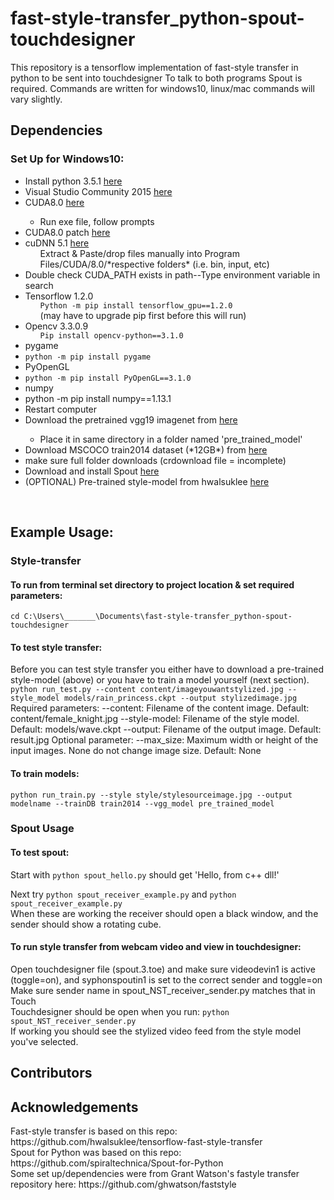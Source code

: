 # fast-style-transfer_python-spout-touchdesigner
This repository is a tensorflow implementation of fast-style transfer in python to be sent into touchdesigner
To talk to both programs Spout is required. Commands are written for windows10, linux/mac commands will vary slightly.

<h2>Dependencies</h2>
<h3>Set Up for Windows10:</h3>

<ul>
  <li>Install python 3.5.1 <a href="https://www.python.org/downloads/release/python-351/" rel="nofollow">here</a></li>
  <li>Visual Studio Community 2015 <a href="https://go.microsoft.com/fwlink/?LinkId=532606&clcid=0x409" rel="nofollow">here</a>
  <li>CUDA8.0 <a href="https://developer.nvidia.com/cuda-80-ga2-download-archive" rel="nofollow">here</a></li>
    <ul>
      <li>Run exe file, follow prompts</li>
    </ul>
  <li>CUDA8.0 patch <a href="https://developer.nvidia.com/cuda-80-ga2-download-archive" rel="nofollow">here</a></li>
  <li>cuDNN 5.1 <a href="https://developer.nvidia.com/rdp/cudnn-archive" rel="nofollow">here</a>
    <ul>Extract & Paste/drop files manually into Program Files/CUDA/8.0/*respective folders* (i.e. bin, input, etc)</ul>
  </li>
  <li>Double check CUDA_PATH exists in path--Type environment variable in search</li>
  <li>Tensorflow 1.2.0
    <ul><code>Python -m pip install tensorflow_gpu==1.2.0</code></ul>
    <ul>(may have to upgrade pip first before this will run)</ul>
  </li>
  <li>Opencv 3.3.0.9
  <ul><code>Pip install opencv-python==3.1.0</code></ul>
  </li>
   <li>pygame</li>
    <li><code>python -m pip install pygame</code></li>
  <li>PyOpenGL</li>
    <li><code>python -m pip install PyOpenGL==3.1.0</code></li>
   <li>numpy</li> 
    <li>python -m pip install numpy==1.13.1</li>
  <li>Restart computer</li>
  <li>Download the pretrained vgg19 imagenet from <a href="http://www.vlfeat.org/matconvnet/models/imagenet-vgg-verydeep-19.mat">here</a></li>
      <ul>
        <li>Place it in same directory in a folder named 'pre_trained_model'</li>
      </ul>
  <li>Download MSCOCO train2014 dataset (*12GB*) from <a href="http://msvocds.blob.core.windows.net/coco2014/train2014.zip">here</a></li>
    <li>make sure full folder downloads (crdownload file = incomplete)</li>
  <li>Download and install Spout <a href="http://spout.zeal.co/">here</a></li>
  <li>(OPTIONAL) Pre-trained style-model from hwalsuklee <a href="https://mega.nz/#F!VEAm1CDD!ILTR1TA5zFJ_Cp9I5DRofg">here</a></li>
</ul>
<br>

<h2>Example Usage:</h2>
<h3>Style-transfer</h3>
<h4>To run from terminal set directory to project location & set required parameters: </h4>
<code>cd C:\Users\_______\Documents\fast-style-transfer_python-spout-touchdesigner</code><br>

<h4>To test style transfer:</h4>
Before you can test style transfer you either have to download a pre-trained style-model (above) or you have to train a model yourself (next section).<br>
<code>python run_test.py --content content/imageyouwantstylized.jpg --style_model models/rain_princess.ckpt --output stylizedimage.jpg</code><br>
Required parameters:
--content: Filename of the content image. Default: content/female_knight.jpg
--style-model: Filename of the style model. Default: models/wave.ckpt
--output: Filename of the output image. Default: result.jpg
Optional parameter:
--max_size: Maximum width or height of the input images. None do not change image size. Default: None


<h4>To train models:</h4>
<code>python run_train.py --style style/stylesourceimage.jpg --output modelname --trainDB train2014 --vgg_model pre_trained_model</code>


<!--python run_train.py --style style/wave.jpg --output model --trainDB train2014 --vgg_model pre_trained_model

Arguments
Required :

--style: Filename of the style image. Default: images/wave.jpg
--output: File path for trained-model. Train-log is also saved here. Default: models
--trainDB: Relative or absolute directory path to MSCOCO DB. Default: train2014
--vgg_model: Relative or absolute directory path to pre trained model. Default: pre_trained_model
Optional :

--content_weight: Weight of content-loss. Default: 7.5e0
--style_weight: Weight of style-loss. Default: 5e2
--tv_weight: Weight of total-varaince-loss. Default: 2e2
--content_layers: Space-separated VGG-19 layer names used for content loss computation. Default: relu4_2
--style_layers: Space-separated VGG-19 layer names used for style loss computation. Default: relu1_1 relu2_1 relu3_1 relu4_1 relu5_1
--content_layer_weights: Space-separated weights of each content layer to the content loss. Default: 1.0
--style_layer_weights: Space-separated weights of each style layer to loss. Default: 0.2 0.2 0.2 0.2 0.2
--max_size: Maximum width or height of the input images. Default: None
--num_epochs: The number of epochs to run. Default: 2
--batch_size: Batch size. Default: 4
--learn_rate: Learning rate for Adam optimizer. Default: 1e-3
--checkpoint_every: Save-frequency for checkpoint. Default: 1000
--test: Filename of the content image for test during training. Default: None
--max_size: Maximum width or height of the input image for test. None do not change image size. Default: None -->

  <!-- <li><code></code></li>
  <li><code></code></li>
</ul>
<code></code><code></code> -->
<h3>Spout Usage</h3>
<h4>To test spout:</h4>
Start with <code>python spout_hello.py</code> should get 'Hello, from c++ dll!'<br>

Next try <code>python spout_receiver_example.py</code> and <code>python spout_receiver_example.py</code><br>
When these are working the receiver should open a black window, and the sender should show a rotating cube.<br>

<h4>To run style transfer from webcam video and view in touchdesigner:</h4>
Open touchdesigner file (spout.3.toe) and make sure videodevin1 is active (toggle=on), and syphonspoutin1 is set to the correct sender and toggle=on<br>
Make sure sender name in spout_NST_receiver_sender.py matches that in Touch<br>
Touchdesigner should be open when you run: <code>python spout_NST_receiver_sender.py</code><br>
If working you should see the stylized video feed from the style model you've selected.<br>

<h2>Contributors</h2>

<h2>Acknowledgements</h2>
Fast-style transfer is based on this repo: https://github.com/hwalsuklee/tensorflow-fast-style-transfer <br>
Spout for Python was based on this repo: https://github.com/spiraltechnica/Spout-for-Python <br>
Some set up/dependencies were from Grant Watson's fastyle transfer repository here: https://github.com/ghwatson/faststyle <br>